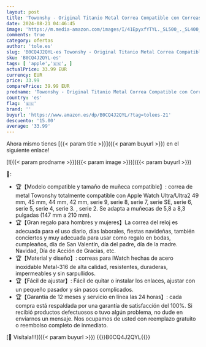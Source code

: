 ```yaml
---
layout: post
title: 'Towonshy - Original Titanio Metal Correa Compatible con Correas Apple Watch 49mm 45mm 44mm 42mm 41mm 40mm 38mm  Coreas de metal para hombres y mujeres para iwatch Series Ultra/Ultra 2  SE/SE 2  9 8 7 6 5 4 3 2 1'
date: 2024-08-21 04:46:45
image: 'https://m.media-amazon.com/images/I/41EpyxfYTYL._SL500_._SL400_.jpg'
comments: true
category: ofertas
author: 'tole.es'
slug: 'B0CQ4J2QYL-es Towonshy - Original Titanio Metal Correa Compatible con...'
sku: 'B0CQ4J2QYL-es'
tags: [ 'apple','🇪🇸', ]
actualPrice: 33.99 EUR
currency: EUR
price: 33.99
comparePrice: 39.99 EUR
prodname: 'Towonshy - Original Titanio Metal Correa Compatible con Correas Apple Watch 49mm 45mm 44mm 42mm 41mm 40mm 38mm  Coreas de metal para hombres y mujeres para iwatch Series Ultra/Ultra 2  SE/SE 2  9 8 7 6 5 4 3 2 1'
country: 'es'
flag: '🇪🇸'
brand: ''
buyurl: 'https://www.amazon.es/dp/B0CQ4J2QYL/?tag=tolees-21'
descuento: '15.00'
average: '33.99'
---
```


Ahora mismo tienes [{{< param title >}}]({{< param buyurl >}}) en el siguiente enlace!

[![{{< param prodname >}}]({{< param image >}})]({{< param buyurl >}})

🔎:

- 🏆【Modelo compatible y tamaño de muñeca compatible】: correa de metal Towonshy totalmente compatible con Apple Watch Ultra/Ultra2 49 mm, 45 mm, 44 mm, 42 mm, serie 9, serie 8, serie 7, serie SE, serie 6, serie 5, serie 4, serie 3. , serie 2. Se adapta a muñecas de 5,8 a 8,3 pulgadas (147 mm a 210 mm).
- 🏆【Gran regalo para hombres y mujeres】La correa del reloj es adecuada para el uso diario, días laborales, fiestas navideñas, también conciertos y muy adecuada para usar como regalo en bodas, cumpleaños, día de San Valentín, día del padre, día de la madre. Navidad, Día de Acción de Gracias, etc.
- 🏆【Material y diseño】: correas para iWatch hechas de acero inoxidable Metal-316 de alta calidad, resistentes, duraderas, impermeables y sin sarpullidos.
- 🏆【Fácil de ajustar】: Fácil de quitar o instalar los enlaces, ajustar con un pequeño pasador y sin pasos complicados.
- 🏆【Garantía de 12 meses y servicio en línea las 24 horas】: cada compra está respaldada por una garantía de satisfacción del 100%. Si recibió productos defectuosos o tuvo algún problema, no dude en enviarnos un mensaje. Nos ocupamos de usted con reemplazo gratuito o reembolso completo de inmediato.

[🛒 Visítala!!!]({{< param buyurl >}})
{{<world>}}B0CQ4J2QYL{{</world>}}
